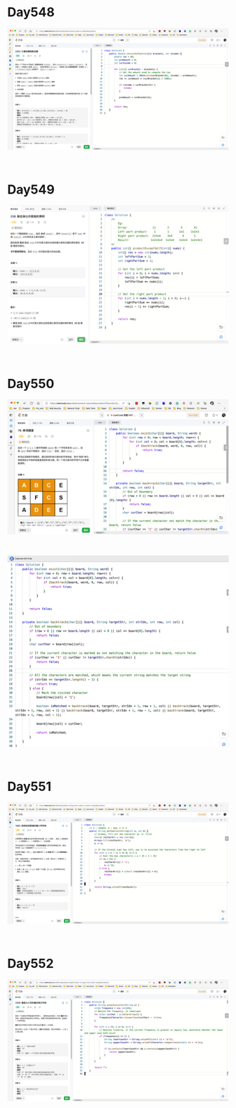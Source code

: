 # Day548

![day548](assets/day548.png)

&nbsp;

# Day549

![day549](assets/day549.png)

&nbsp;

# Day550

![day550-01](assets/day550-01.png)

&nbsp;

![day550-02](assets/day550-02.jpeg)

&nbsp;

# Day551

![day551](assets/day551.png)

&nbsp;

# Day552

![day552](assets/day552.png)









